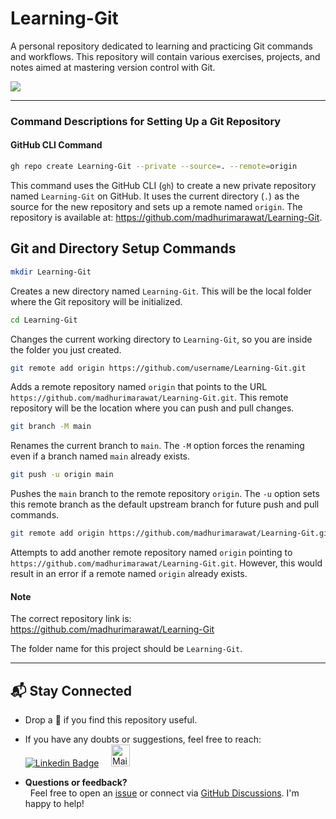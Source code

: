 # Learning-Git

A personal repository dedicated to learning and practicing Git commands and workflows. This repository will contain various exercises, projects, and notes aimed at mastering version control with Git.

<img src ="https://raw.github.com/nerdgirl/git-cheatsheet-visual/master/gitcheatsheet.png">

---

### Command Descriptions for Setting Up a Git Repository

#### GitHub CLI Command

```bash
gh repo create Learning-Git --private --source=. --remote=origin
```

This command uses the GitHub CLI (`gh`) to create a new private repository named `Learning-Git` on GitHub. It uses the current directory (`.`) as the source for the new repository and sets up a remote named `origin`. The repository is available at: https://github.com/madhurimarawat/Learning-Git.

## Git and Directory Setup Commands

```bash
mkdir Learning-Git
```

Creates a new directory named `Learning-Git`. This will be the local folder where the Git repository will be initialized.


```bash
cd Learning-Git
```

Changes the current working directory to `Learning-Git`, so you are inside the folder you just created.


```bash
git remote add origin https://github.com/username/Learning-Git.git
```

Adds a remote repository named `origin` that points to the URL `https://github.com/madhurimarawat/Learning-Git.git`. This remote repository will be the location where you can push and pull changes.


```bash
git branch -M main
```

Renames the current branch to `main`. The `-M` option forces the renaming even if a branch named `main` already exists.


```bash
git push -u origin main
```

Pushes the `main` branch to the remote repository `origin`. The `-u` option sets this remote branch as the default upstream branch for future push and pull commands.


```bash
git remote add origin https://github.com/madhurimarawat/Learning-Git.git
```

Attempts to add another remote repository named `origin` pointing to `https://github.com/madhurimarawat/Learning-Git.git`. However, this would result in an error if a remote named `origin` already exists. 

#### Note
The correct repository link is: https://github.com/madhurimarawat/Learning-Git

The folder name for this project should be `Learning-Git`.

---

## 📬 Stay Connected

- Drop a 🌟 if you find this repository useful.
- If you have any doubts or suggestions, feel free to reach: &nbsp; [![Linkedin Badge](https://img.shields.io/badge/-madhurima-blue?style=flat&logo=Linkedin&logoColor=white)](https://www.linkedin.com/in/madhurima-rawat/) &nbsp; &nbsp;
<a href ="mailto:rawatmadhurima@gmail.com"><img src="https://github.com/madhurimarawat/Machine-Learning-Using-Python/assets/105432776/b6a0873a-e961-42c0-8fbf-ab65828c961a" height=35 width=30 title="Mail Illustration" alt="Mail Illustration📫" > </a><br>

- **Questions or feedback?**  
&nbsp; Feel free to open an [issue](https://github.com/madhurimarawat/Learning-Git/issues) or connect via [GitHub Discussions](https://github.com/madhurimarawat/Learning-Git/discussions). I'm happy to help!<br>
